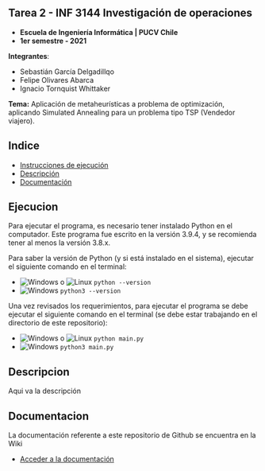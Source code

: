 [logowindows]: https://upload.wikimedia.org/wikipedia/commons/thumb/5/5f/Windows_logo_-_2012.svg/25px-Windows_logo_-_2012.svg.png 'Windows'
[logomacos]: https://upload.wikimedia.org/wikipedia/commons/thumb/1/1b/Apple_logo_grey.svg/25px-Apple_logo_grey.svg.png 'macOS'
[logolinux]: https://upload.wikimedia.org/wikipedia/commons/thumb/3/3c/TuxFlat.svg/25px-TuxFlat.svg.png 'Linux'

## Tarea 2 - INF 3144 Investigación de operaciones
* **Escuela de Ingeniería Informática | PUCV Chile**
* **1er semestre - 2021**

**Integrantes**:
* Sebastián García Delgadillqo
* Felipe Olivares Abarca
* Ignacio Tornquist Whittaker

**Tema:** Aplicación de metaheurísticas a problema de optimización, aplicando Simulated Annealing para un problema 
tipo TSP (Vendedor viajero).

## Indice

- [Instrucciones de ejecución](#ejecucion)
- [Descripción](#descripcion)
- [Documentación](#documetacion)

## Ejecucion

Para ejecutar el programa, es necesario tener instalado Python en el computador. Este programa fue escrito en la 
versión 3.9.4, y se recomienda tener al menos la versión 3.8.x.

Para saber la versión de Python (y si está instalado en el sistema), ejecutar el siguiente comando en el terminal:
* ![Windows][logowindows] o ![Linux][logolinux] `python --version`
* ![Windows][logomacos] `python3 --version`

Una vez revisados los requerimientos, para ejecutar el programa se debe ejecutar el siguiente comando en el terminal 
(se debe estar trabajando en el directorio de este repositorio):
* ![Windows][logowindows] o ![Linux][logolinux] `python main.py`
* ![Windows][logomacos] `python3 main.py`

## Descripcion
Aqui va la descripción

## Documentacion
La documentación referente a este repositorio de Github se encuentra en la Wiki
* [Acceder a la documentación](wiki/Home "Wiki del proyecto")